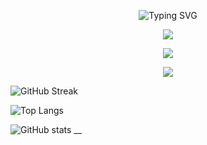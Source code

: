 
<p align="center">
  <img src="https://readme-typing-svg.herokuapp.com?font=Fira+Code&size=28&pause=1000&color=00FF00&center=true&vCenter=true&width=435&lines=Hi%2C+I'm+Rup Kumar!" alt="Typing SVG" />
</p>

<!-- GitHub Streak -->
<p align="center">
  <img src="https://github-readme-streak-stats.herokuapp.com/?user=rupkumar&theme=dark" />
</p>

<!-- GitHub Stats -->
<p align="center">
  <img src="https://github-readme-stats.vercel.app/api?username=shreekrishna&show_icons=true&theme=dark" />
</p>

<!-- Top Languages -->
<p align="center">
  <img src="https://github-readme-stats.vercel.app/api/top-langs/?username=ruplumar&layout=compact&theme=dark" />
</p>


![GitHub Streak](https://github-readme-streak-stats.herokuapp.com/?user=rupkumar&theme=dark)

![Top Langs](https://github-readme-stats.vercel.app/api/top-langs/?username=rupkumar&layout=compact&theme=dark)

![GitHub stats](https://github-readme-stats.vercel.app/api?username=rupkumar&show_icons=true&theme=dark)
__
